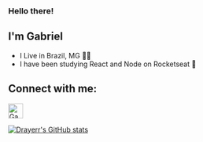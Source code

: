 ### Hello there!
## I'm Gabriel
- I Live in Brazil, MG 🌱🤠
- I have been studying React and Node on Rocketseat 🚀

## Connect with me: <a href="https://www.linkedin.com/in/gabriel-gon%C3%A7alves-bb90281aa/" target="_blank">
  <img align="center" alt="Gabriel's LinkedIn" height="30" width="30" src="https://cdn.jsdelivr.net/gh/devicons/devicon/icons/linkedin/linkedin-original.svg" style="max-width:100%;">
</a>

[![Drayerr's GitHub stats](https://github-readme-stats.vercel.app/api?username=drayerr&hide=prs,issues,contribs&theme=radical&show_icons=true)](https://github.com/drayerr/github-readme-stats)

<!--
**Drayerr/Drayerr** is a ✨ _special_ ✨ repository because its `README.md` (this file) appears on your GitHub profile.

Here are some ideas to get you started:

- 🔭 I’m currently working on ...
- 🌱 I’m currently learning ...
- 👯 I’m looking to collaborate on ...
- 🤔 I’m looking for help with ...
- 💬 Ask me about ...
- 📫 How to reach me: ...
- 😄 Pronouns: ...
- ⚡ Fun fact: ...
-->
